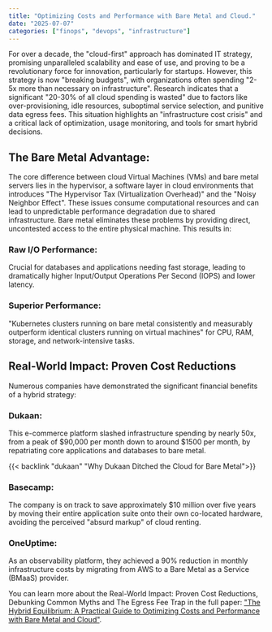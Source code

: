 ```yaml
---
title: "Optimizing Costs and Performance with Bare Metal and Cloud."
date: "2025-07-07"
categories: ["finops", "devops", "infrastructure"]
---
```


For over a decade, the "cloud-first" approach has dominated IT strategy, promising unparalleled scalability and ease of use, and proving to be a revolutionary force for innovation, particularly for startups. However, this strategy is now "breaking budgets", with organizations often spending "2-5x more than necessary on infrastructure". Research indicates that a significant "20-30% of all cloud spending is wasted" due to factors like over-provisioning, idle resources, suboptimal service selection, and punitive data egress fees. This situation highlights an "infrastructure cost crisis" and a critical lack of optimization, usage monitoring, and tools for smart hybrid decisions.

## The Bare Metal Advantage:

The core difference between cloud Virtual Machines (VMs) and bare metal servers lies in the hypervisor, a software layer in cloud environments that introduces "The Hypervisor Tax (Virtualization Overhead)" and the "Noisy Neighbor Effect". These issues consume computational resources and can lead to unpredictable performance degradation due to shared infrastructure.
Bare metal eliminates these problems by providing direct, uncontested access to the entire physical machine. This results in:

### Raw I/O Performance:
Crucial for databases and applications needing fast storage, leading to dramatically higher Input/Output Operations Per Second (IOPS) and lower latency.

### Superior Performance:
"Kubernetes clusters running on bare metal consistently and measurably outperform identical clusters running on virtual machines" for CPU, RAM, storage, and network-intensive tasks.

## Real-World Impact: Proven Cost Reductions

Numerous companies have demonstrated the significant financial benefits of a hybrid strategy:

### Dukaan:
This e-commerce platform slashed infrastructure spending by nearly 50x, from a peak of $90,000 per month down to around $1500 per month, by repatriating core applications and databases to bare metal.

{{< backlink "dukaan" "Why Dukaan Ditched the Cloud for Bare Metal">}}

### Basecamp:
The company is on track to save approximately $10 million over five years by moving their entire application suite onto their own co-located hardware, avoiding the perceived "absurd markup" of cloud renting.

### OneUptime:
As an observability platform, they achieved a 90% reduction in monthly infrastructure costs by migrating from AWS to a Bare Metal as a Service (BMaaS) provider.

You can learn more about the Real-World Impact: Proven Cost Reductions, Debunking Common Myths and The Egress Fee Trap in the full paper: ["The Hybrid Equilibrium: A Practical Guide to Optimizing Costs and Performance with Bare Metal and Cloud"](https://github.com/frhanjav/own-your-servers/blob/main/cloud_paper.pdf).
